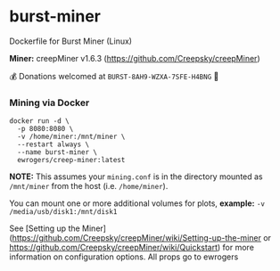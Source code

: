 # burst-miner
Dockerfile for Burst Miner (Linux)

**Miner:** creepMiner v1.6.3 (https://github.com/Creepsky/creepMiner)

:moneybag: Donations welcomed at `BURST-8AH9-WZXA-7SFE-H4BNG` :bow:

### Mining via Docker
    docker run -d \
      -p 8080:8080 \
      -v /home/miner:/mnt/miner \
      --restart always \
      --name burst-miner \
      ewrogers/creep-miner:latest
      
**NOTE:** This assumes your `mining.conf` is in the directory mounted as `/mnt/miner` from the host (i.e. `/home/miner`).

You can mount one or more additional volumes for plots, **example:** `-v /media/usb/disk1:/mnt/disk1`

See [Setting up the Miner](https://github.com/Creepsky/creepMiner/wiki/Setting-up-the-miner or https://github.com/Creepsky/creepMiner/wiki/Quickstart) for more information on configuration options.
All props go to ewrogers
